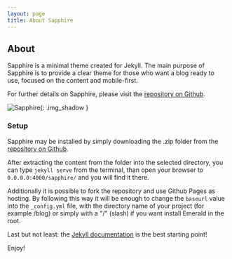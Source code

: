 ```yaml
---
layout: page
title: About Sapphire
---
```

## About
Sapphire is a minimal theme created for Jekyll. The main purpose of Sapphire is to provide a clear theme for those who want a blog ready to use, focused on the content and mobile-first.

For further details on Sapphire, please visit the [repository on Github](https://github.com/).

![Sapphire](http://i.imgur.com/RJpop0z.png){: .img_shadow }

### Setup
Sapphire may be installed by simply downloading the .zip folder from the [repository on Github](https://github.com/).

After extracting the content from the folder into the selected directory, you can type ``jekyll serve`` from the terminal, than open your browser to ``0.0.0.0:4000/sapphire/`` and you will find it there.

Additionally it is possible to fork the repository and use Github Pages as hosting. By following this way it will be enough to change the ``baseurl`` value into the ``_config.yml`` file, with the directory name of your project (for example /blog) or simply with a "/" (slash) if you want install Emerald in the root.

Last but not least: the [Jekyll documentation](http://jekyllrb.com) is the best starting point!

Enjoy!
